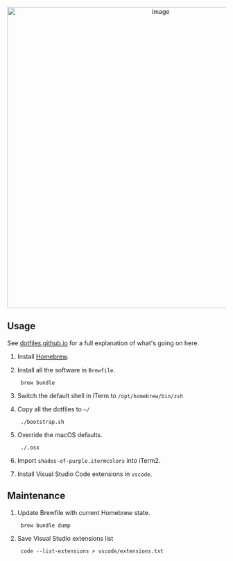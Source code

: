 <p align="center">
        <img width="692" alt="image" src="https://user-images.githubusercontent.com/530530/210425970-ccb1ad92-99fa-480b-be52-d0c7c0525d7e.png">
</p>

## Usage

See [dotfiles.github.io](https://dotfiles.github.io) for a full explanation of what's going on here.

1. Install [Homebrew](https://brew.sh).
1. Install all the software in `Brewfile`.

        brew bundle

1. Switch the default shell in iTerm to `/opt/homebrew/bin/zsh`
1. Copy all the dotfiles to `~/`

        ./bootstrap.sh

1. Override the macOS defaults.

        ./.osx

1. Import `shades-of-purple.itermcolors` into iTerm2.
1. Install Visual Studio Code extensions in `vscode`.

## Maintenance

1. Update Brewfile with current Homebrew state.

        brew bundle dump

1. Save Visual Studio extensions list

        code --list-extensions > vscode/extensions.txt
